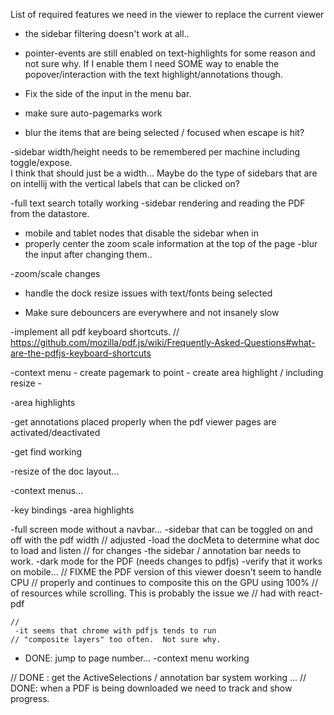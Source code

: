 List of required features we need in the viewer to replace the current viewer

- the sidebar filtering doesn't work at all.. 

- pointer-events are still enabled on text-highlights for some reason and not
  sure why.  If I enable them I need SOME way to enable the popover/interaction
  with the text highlight/annotations though.   

- Fix the side of the input in the menu bar.  

- make sure auto-pagemarks work

- blur the items that are being selected / focused when escape is hit?

 -sidebar width/height needs to be remembered per machine including toggle/expose.  
  I think that should just be a width... Maybe do the type of sidebars that are 
  on intellij with the vertical labels that can be clicked on?

 -full text search totally working
 -sidebar rendering and reading the PDF from the datastore.

 - mobile and tablet nodes that disable the sidebar when in
 - properly center the zoom scale information at the top of the page
 -blur the input after changing them.. 

 -zoom/scale changes
 
 - handle the dock resize issues with text/fonts being selected 

 - Make sure debouncers are everywhere and not insanely slow

 -implement all pdf keyboard shortcuts. 
// https://github.com/mozilla/pdf.js/wiki/Frequently-Asked-Questions#what-are-the-pdfjs-keyboard-shortcuts


 -context menu
    - create pagemark to point
    - create area highlight / including resize
    - 
    
 -area highlights

 -get annotations placed properly when the pdf viewer pages are activated/deactivated

 -get find working

 -resize of the doc layout... 


 -context menus... 

 -key bindings
 -area highlights

 -full screen mode without a navbar...
 -sidebar that can be toggled on and off with the pdf width
// adjusted
 -load the docMeta to determine what doc to load and listen
// for changes
 -the sidebar / annotation bar needs to work.
 -dark mode for the PDF (needs changes to pdfjs)
 -verify that it works on mobile...
    // FIXME the PDF version of this viewer doesn't seem to handle CPU
    // properly and continues to composite this on the GPU using 100%
    // of resources while scrolling.  This is probably the issue we
    // had with react-pdf

    //
     -it seems that chrome with pdfjs tends to run
    // "composite layers" too often.  Not sure why.

 - DONE: jump to page number... 
 -context menu working

// DONE : get the ActiveSelections / annotation bar system working ... 
// DONE: when a PDF is being downloaded we need to track and show progress.
